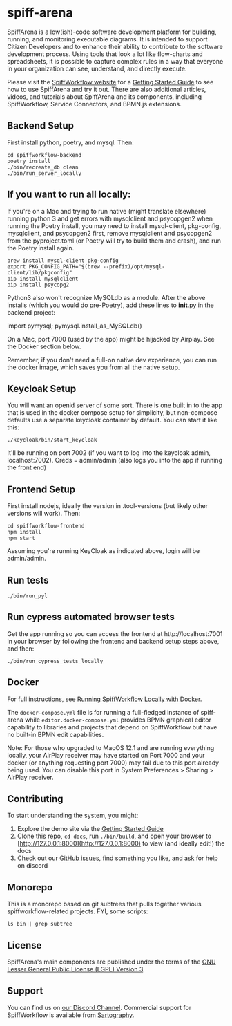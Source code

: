 # spiff-arena

SpiffArena is a low(ish)-code software development platform for building, running, and monitoring executable diagrams.
It is intended to support Citizen Developers and to enhance their ability to contribute to the software development process.
Using tools that look a lot like flow-charts and spreadsheets, it is possible to capture complex rules in a way that everyone in your organization can see, understand, and directly execute.

Please visit the [SpiffWorkflow website](https://www.spiffworkflow.org) for a [Getting Started Guide](https://www.spiffworkflow.org/posts/articles/get_started/) to see how to use SpiffArena and try it out.
There are also additional articles, videos, and tutorials about SpiffArena and its components, including SpiffWorkflow, Service Connectors, and BPMN.js extensions.

## Backend Setup

First install python, poetry, and mysql. Then:

    cd spiffworkflow-backend
    poetry install
    ./bin/recreate_db clean
    ./bin/run_server_locally

## If you want to run all locally:

If you're on a Mac and trying to run native (might translate elsewhere) running python 3 and get errors with mysqlclient and psycopgen2 when running the Poetry install, you may need to install mysql-client, pkg-config, mysqlclient, and psycopgen2 first, remove mysqlclient and psycopgen2 from the pyproject.toml (or Poetry will try to build them and crash), and run the Poetry install again. 

    brew install mysql-client pkg-config
    export PKG_CONFIG_PATH="$(brew --prefix)/opt/mysql-client/lib/pkgconfig"
    pip install mysqlclient
    pip install psycopg2

Python3 also won't recognize MySQLdb as a module. After the above installs (which you would do pre-Poetry), add these lines to __init__.py in the backend project:

import pymysql;
pymysql.install_as_MySQLdb()

On a Mac, port 7000 (used by the app) might be hijacked by Airplay. See the Docker section below. 

Remember, if you don't need a full-on native dev experience, you can run the docker image, which saves you from all the native setup.

## Keycloak Setup

You will want an openid server of some sort.
There is one built in to the app that is used in the docker compose setup for simplicity, but non-compose defaults use a separate keycloak container by default.
You can start it like this:

    ./keycloak/bin/start_keycloak

It'll be running on port 7002 (if you want to log into the keycloak admin, localhost:7002). 
Creds = admin/admin (also logs you into the app if running the front end)

## Frontend Setup

First install nodejs, ideally the version in .tool-versions (but likely other versions will work). Then:

    cd spiffworkflow-frontend
    npm install
    npm start

Assuming you're running KeyCloak as indicated above, login will be admin/admin.

## Run tests

    ./bin/run_pyl

## Run cypress automated browser tests

Get the app running so you can access the frontend at http://localhost:7001 in your browser by following the frontend and backend setup steps above, and then:

    ./bin/run_cypress_tests_locally

## Docker

For full instructions, see [Running SpiffWorkflow Locally with Docker](https://www.spiffworkflow.org/posts/articles/get_started_docker/).

The `docker-compose.yml` file is for running a full-fledged instance of spiff-arena while `editor.docker-compose.yml` provides BPMN graphical editor capability to libraries and projects that depend on SpiffWorkflow but have no built-in BPMN edit capabilities.

Note: For those who upgraded to MacOS 12.1 and are running everything locally, your AirPlay receiver may have started on Port 7000 and your docker (or anything requesting port 7000) may fail due to this port already being used. You can disable this port in System Preferences > Sharing > AirPlay receiver. 

## Contributing

To start understanding the system, you might:

 1. Explore the demo site via the [Getting Started Guide](https://www.spiffworkflow.org/posts/articles/get_started)
 1. Clone this repo, `cd docs`, run `./bin/build`, and open your browser to [http://127.0.0.1:8000](http://127.0.0.1:8000) to view (and ideally edit!) the docs
 1. Check out our [GitHub issues](https://github.com/sartography/spiff-arena/issues), find something you like, and ask for help on discord

## Monorepo

This is a monorepo based on git subtrees that pulls together various spiffworkflow-related projects.
FYI, some scripts:

    ls bin | grep subtree

## License

SpiffArena's main components are published under the terms of the
[GNU Lesser General Public License (LGPL) Version 3](https://www.gnu.org/licenses/lgpl-3.0.txt).

## Support

You can find us on [our Discord Channel](https://discord.gg/BYHcc7PpUC).
Commercial support for SpiffWorkflow is available from [Sartography](https://sartography.com).

